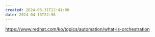 ```yaml
---
created: 2024-03-31T22:41:00
date: 2024-04-13T22:56
---
```

https://www.redhat.com/ko/topics/automation/what-is-orchestration